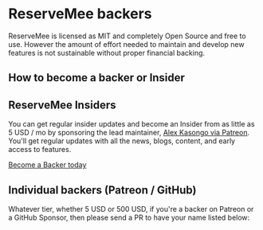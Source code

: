 # ReserveMee backers

ReserveMee is licensed as MIT and completely Open Source and free to use. However
the amount of effort needed to maintain and develop new features is not
sustainable without proper financial backing.

## How to become a backer or Insider

## ReserveMee Insiders

You can get regular insider updates and become an Insider from as little as 5
USD / mo by sponsoring the lead maintainer,
[Alex Kasongo via Patreon](https://patreon.com/alexkasongo). You'll get
regular updates with all the news, blogs, content, and early access to features.

[Become a Backer today](https://patreon.com/alexkasongo)

## Individual backers (Patreon / GitHub)

Whatever tier, whether 5 USD or 500 USD, if you're a backer on Patreon or a
GitHub Sponsor, then please send a PR to have your name listed below:

